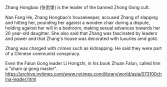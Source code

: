 Zhang Hongbao (张宏堡) is the leader of the banned Zhong Gong cult.

Nan Fang He, Zhang Hongbao's housekeeper, accused Zhang of slapping and hitting her, pounding her against a wooden chair during a dispute, holding against her will in a bedroom, making sexual advances towards her 20 year-old daughter. She also said that Zhang was fascinated by leaders and power and that Zhang's house was decorated with luxuries amd gold.

Zhang was charged with crimes such as kidnapping. He said they were part of a Chinese communist conspiracy.

Even the Falun Gong leader Li Hongzhi, in his book Zhuan Falun, called him a "sham qi gong master". https://archive.nytimes.com/www.nytimes.com/library/world/asia/073100china-leader.html
